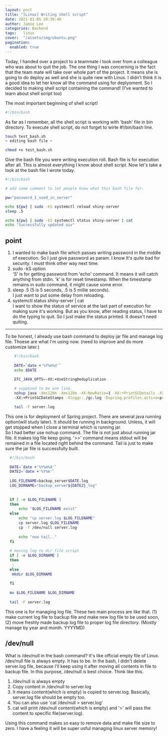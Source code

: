 ```yaml
---
layout: post 
title: "[Linux] Writing shell script"
date: 2021-01-05 20:39:40
author: Jamie Lee
categories: Backend
tags:	linux
cover:  "/assets/img/ubuntu.png"
pagination: 
  enabled: true
---
```


Today, I handed over a project to a teammate I took over from a colleague who was about to quit the job. The one thing I was concerning is the fact that the team mate 
will take over whole part of the project. It means she is going to do deploy as well and she is quite new with Linux.  I didn't think it is a good idea to let her know all the command using for deplyoment.
So I decided to making shell script containing the command! (I've wanted to learn about shell script too)

The most important beginning of shell script!

```bash
#!/bin/bash
```
As far as I remember, all the shell script is working with 'bash' file in bin directory. To execute shell script, do not forget to wirte #!/bin/bash line. 

```bash
touch test_bash.sh 
~ editing bash file ~

chmod +x test_bash.sh
```

Give the bash file you were writing execution roll. Bash file is for execution after all. This is almost everything I know about shell script. Now let's take a look at the bash file I wrote today. 

```bash
#!/bin/bash 

# add some comment to let people know what this bash file for. 

pw="password_I_used_in_server"

echo ${pw} | sudo -kS systemctl reload shiny-server 
sleep .5

echo ${pw} | sudo -kS systemctl status shiny-server | cat 
echo "Successfully updated aiv"
```
## point
1. I wanted to make bash file which passes writing password in the middle of execution. So I just give password as param. I know It's quite bad for security. I must think other way next time.
2. sudo -kS option <br>
'S' is for getting password from 'echo' command. It means it will catch anything from stdin. 'k' is for reset timestamp. When the timestamp remains in sudo command, it might cause some error.
3. sleep .5 (5 is 5 seconds, .5 is 5 millie seconds). <br>
I just want to put some delay from reloading. 
4. systemctl status shiny-server | cat <br>
I want to show the status of service at the last part of execution for making sure it's working. But as you know, after reading status, I have to do the typing to quit. So I just make the status printed. It doesn't need quiting. 

<hr> 

To be honest, I already use bash command to deploy jar file and manage log file. Thoese are what I'm using now. (need to improve and do more customize later.)

```bash
    #!/bin/bash
   
    DATE=`date +'%Y%m%d'`
    echo $DATE
   
    ETC_JAVA_OPTS=-XX:+UseStringDeduplication

    # supposed to be one line.    
    nohup java -Xms128m -Xmx128m -XX:NewRatio=1 -XX:+PrintGCDetails -XX:+PrintGCTimeStamps  
    -XX:+PrintGCDateStamps -Xloggc:./gc.log -Dspring.profiles.active=prod $* -jar file_name.jar >> ./server.log &

    tail -F server.log
```

This one is for deployment of Spring project. There are several java running option(will study later). It should be running in background. Unless, it will get stopped when I close a terminal which is running jar.  
So I had better use nohup command. 
The file is not just about running jar file. It makes log file keep going. '>>' command means stdout will be remained in a file located right behind the command. Tail is just to make sure the jar file is successfully built. 


```bash
  #!/bin/bash
 
  DATE=`date +'%Y%m%d'`
  DATE2=`date +'%Y%m'`
 
  LOG_FILENAME=backup_server$DATE.log
  LOG_DIRNAME="backup_server${DATE2}_log"
 
 
  if [ -e $LOG_FILENAME ]
  then
      echo "$LOG_FILENAME exist"
  else
      echo "cp server.log $LOG_FILENAME"
      cp server.log $LOG_FILENAME
      cp -f /dev/null server.log
 
      echo "now tail.."
  fi
 
  # moving log to dir file script
  if [ -e $LOG_DIRNAME ]
  then
   :
  else
   mkdir $LOG_DIRNAME
 
  fi
 
  mv $LOG_FILENAME $LOG_DIRNAME
 
  tail -F server.log
```
This one is for managing log file. These two main process are like that. (1) make current log file to backup file and make new log file to be used soon, (2) move freshly made backup log file to 
proper log file directory. (Mostly manage by year and month. YYYYMD)

## /dev/null 
What is /dev/null in the bash command? It's like official empty file of Linux. /dev/null file is always empty. It has to be. 
In the bash, I didn't delete server.log file, because I'll keep using it after moving all contents in file to backup file. In this purpose, /dev/null is best choice.
Think like this. 

1. /dev/null is always empty 
2. Copy content in /dev/null to server.log
3. It means content(which is empty) is copied to server.log. Basically, server.log file should be empty too. 
4. You can also use 'cat /dev/null > server.log'
5. cat will print /dev/null content(which is empty) and '>' will pass the content to specific file(server.log).

Using this command makes so easy to remove data and make file size to zero. I have a feeling it will be super usful managing linux server memory!

 
